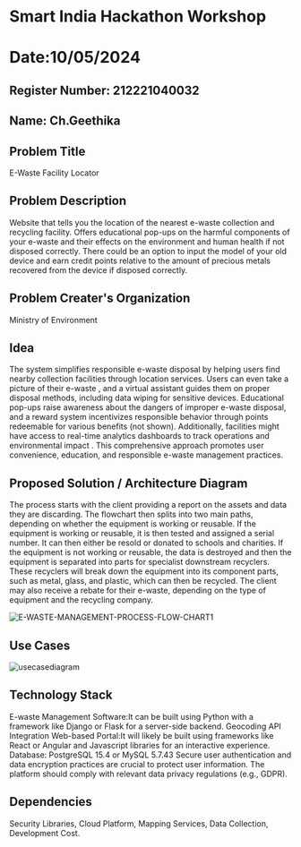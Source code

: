 # Smart India Hackathon Workshop
# Date:10/05/2024
## Register Number: 212221040032
## Name: Ch.Geethika
## Problem Title
E-Waste Facility Locator
## Problem Description
Website that tells you the location of the nearest e-waste collection and recycling facility. Offers educational pop-ups on the harmful components of your e-waste and their effects on the environment and human health if not disposed correctly. There could be an option to input the model of your old device and earn credit points relative to the amount of precious metals recovered from the device if disposed correctly.
## Problem Creater's Organization
Ministry of Environment

## Idea

The system simplifies responsible e-waste disposal by helping users find nearby collection facilities through location services. Users can even take a picture of their e-waste , and a virtual assistant guides them on proper disposal methods, including data wiping for sensitive devices. Educational pop-ups raise awareness about the dangers of improper e-waste disposal, and a reward system incentivizes responsible behavior through points redeemable for various benefits (not shown). Additionally, facilities might have access to real-time analytics dashboards to track operations and environmental impact . This comprehensive approach promotes user convenience, education, and responsible e-waste management practices.


## Proposed Solution / Architecture Diagram

The process starts with the client providing a report on the assets and data they are discarding.  The flowchart then splits into two main paths, depending on whether the equipment is working or reusable.
If the equipment is working or reusable, it is then tested and assigned a serial number. It can then either be resold or donated to schools and charities.
If the equipment is not working or reusable, the data is destroyed and then the equipment is separated into parts for specialist downstream recyclers. These recyclers will break down the equipment into its component parts, such as metal, glass, and plastic, which can then be recycled.
The client may also receive a rebate for their e-waste, depending on the type of equipment and the recycling company.

![E-WASTE-MANAGEMENT-PROCESS-FLOW-CHART1](https://github.com/chgeethika/SIHPS/assets/142209368/1f2ec7eb-6025-47db-b9f0-058e953186d1)


## Use Cases
![usecasediagram](https://github.com/chgeethika/SIHPS/assets/142209368/bbca1127-007d-4564-9dee-36f21382f172)



## Technology Stack
E-waste Management Software:It can be built using Python with a framework like Django or Flask for a server-side backend.
Geocoding API Integration
Web-based Portal:It will likely be built using frameworks like React or Angular and Javascript libraries for an interactive experience.
Database: PostgreSQL 15.4 or MySQL 5.7.43 
Secure user authentication and data encryption practices are crucial to protect user information.
The platform should comply with relevant data privacy regulations (e.g., GDPR).
## Dependencies
Security Libraries,
Cloud Platform,
Mapping Services,
Data Collection,
Development Cost.

